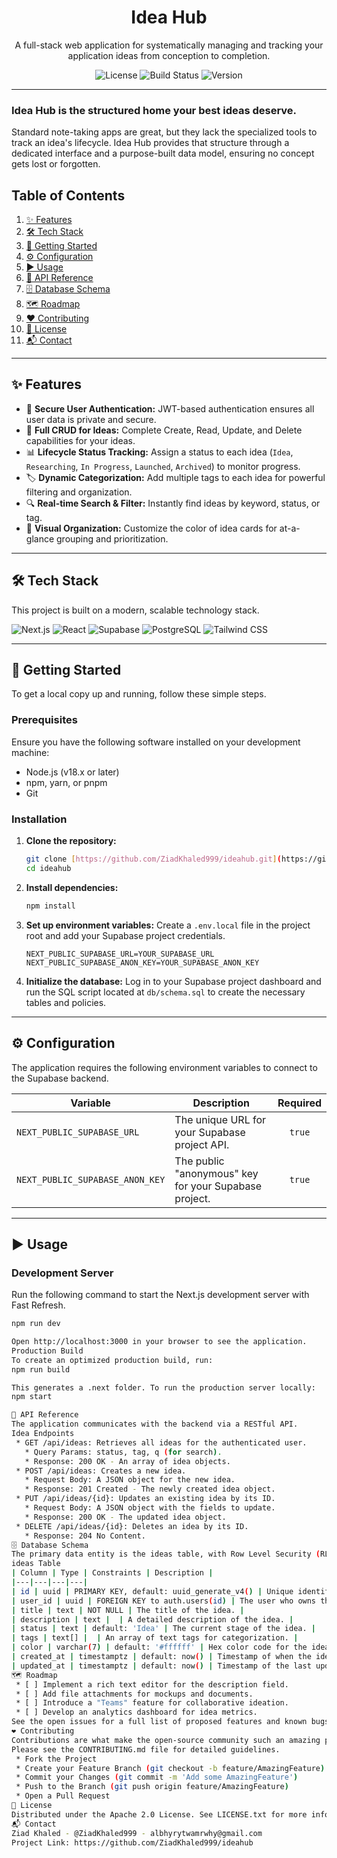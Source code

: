 
<div align="center">

# Idea Hub

A full-stack web application for systematically managing and tracking your application ideas from conception to completion.

<div>
    <img src="https://img.shields.io/badge/license-Apache-blue.svg?style=for-the-badge" alt="License">
    <img src="https://img.shields.io/badge/build-passing-brightgreen.svg?style=for-the-badge" alt="Build Status">
    <img src="https://img.shields.io/badge/version-1.0.0-informational.svg?style=for-the-badge" alt="Version">
</div>

</div>

---

### **Idea Hub is the structured home your best ideas deserve.**
Standard note-taking apps are great, but they lack the specialized tools to track an idea's lifecycle. Idea Hub provides that structure through a dedicated interface and a purpose-built data model, ensuring no concept gets lost or forgotten.

## Table of Contents
1.  [✨ Features](#-features)
2.  [🛠️ Tech Stack](#️-tech-stack)
3.  [🚀 Getting Started](#-getting-started)
4.  [⚙️ Configuration](#️-configuration)
5.  [▶️ Usage](#️-usage)
6.  [📄 API Reference](#-api-reference)
7.  [🗄️ Database Schema](#️-database-schema)
8.  [🗺️ Roadmap](#️-roadmap)
9.  [❤️ Contributing](#️-contributing)
10. [📜 License](#-license)
11. [📬 Contact](#-contact)

---

## ✨ Features

* 🔐 **Secure User Authentication:** JWT-based authentication ensures all user data is private and secure.
* 📝 **Full CRUD for Ideas:** Complete Create, Read, Update, and Delete capabilities for your ideas.
* 📊 **Lifecycle Status Tracking:** Assign a status to each idea (`Idea`, `Researching`, `In Progress`, `Launched`, `Archived`) to monitor progress.
* 🏷️ **Dynamic Categorization:** Add multiple tags to each idea for powerful filtering and organization.
* 🔍 **Real-time Search & Filter:** Instantly find ideas by keyword, status, or tag.
* 🎨 **Visual Organization:** Customize the color of idea cards for at-a-glance grouping and prioritization.

---

## 🛠️ Tech Stack

This project is built on a modern, scalable technology stack.

![Next.js](https://img.shields.io/badge/Next.js-000000?style=for-the-badge&logo=nextdotjs&logoColor=white)
![React](https://img.shields.io/badge/React-20232A?style=for-the-badge&logo=react&logoColor=61DAFB)
![Supabase](https://img.shields.io/badge/Supabase-3ECF8E?style=for-the-badge&logo=supabase&logoColor=white)
![PostgreSQL](https://img.shields.io/badge/PostgreSQL-316192?style=for-the-badge&logo=postgresql&logoColor=white)
![Tailwind CSS](https://img.shields.io/badge/Tailwind_CSS-38B2AC?style=for-the-badge&logo=tailwind-css&logoColor=white)

---

## 🚀 Getting Started

To get a local copy up and running, follow these simple steps.

### Prerequisites

Ensure you have the following software installed on your development machine:
* Node.js (v18.x or later)
* npm, yarn, or pnpm
* Git

### Installation

1.  **Clone the repository:**
    ```sh
    git clone [https://github.com/ZiadKhaled999/ideahub.git](https://github.com/ZiadKhaled999/ideahub.git)
    cd ideahub
    ```
2.  **Install dependencies:**
    ```sh
    npm install
    ```
3.  **Set up environment variables:**
    Create a `.env.local` file in the project root and add your Supabase project credentials.
    ```env
    NEXT_PUBLIC_SUPABASE_URL=YOUR_SUPABASE_URL
    NEXT_PUBLIC_SUPABASE_ANON_KEY=YOUR_SUPABASE_ANON_KEY
    ```
4.  **Initialize the database:**
    Log in to your Supabase project dashboard and run the SQL script located at `db/schema.sql` to create the necessary tables and policies.

---

## ⚙️ Configuration

The application requires the following environment variables to connect to the Supabase backend.

| Variable                      | Description                                           | Required |
| ----------------------------- | ----------------------------------------------------- | :------: |
| `NEXT_PUBLIC_SUPABASE_URL`    | The unique URL for your Supabase project API.         |  `true`  |
| `NEXT_PUBLIC_SUPABASE_ANON_KEY` | The public "anonymous" key for your Supabase project. |  `true`  |

---

## ▶️ Usage

### Development Server

Run the following command to start the Next.js development server with Fast Refresh.
```sh
npm run dev

Open http://localhost:3000 in your browser to see the application.
Production Build
To create an optimized production build, run:
npm run build

This generates a .next folder. To run the production server locally:
npm start

📄 API Reference
The application communicates with the backend via a RESTful API.
Idea Endpoints
 * GET /api/ideas: Retrieves all ideas for the authenticated user.
   * Query Params: status, tag, q (for search).
   * Response: 200 OK - An array of idea objects.
 * POST /api/ideas: Creates a new idea.
   * Request Body: A JSON object for the new idea.
   * Response: 201 Created - The newly created idea object.
 * PUT /api/ideas/{id}: Updates an existing idea by its ID.
   * Request Body: A JSON object with the fields to update.
   * Response: 200 OK - The updated idea object.
 * DELETE /api/ideas/{id}: Deletes an idea by its ID.
   * Response: 204 No Content.
🗄️ Database Schema
The primary data entity is the ideas table, with Row Level Security (RLS) enabled to ensure users can only access their own data.
ideas Table
| Column | Type | Constraints | Description |
|---|---|---|---|
| id | uuid | PRIMARY KEY, default: uuid_generate_v4() | Unique identifier for the idea. |
| user_id | uuid | FOREIGN KEY to auth.users(id) | The user who owns the idea. |
| title | text | NOT NULL | The title of the idea. |
| description | text |  | A detailed description of the idea. |
| status | text | default: 'Idea' | The current stage of the idea. |
| tags | text[] |  | An array of text tags for categorization. |
| color | varchar(7) | default: '#ffffff' | Hex color code for the idea card. |
| created_at | timestamptz | default: now() | Timestamp of when the idea was created. |
| updated_at | timestamptz | default: now() | Timestamp of the last update. |
🗺️ Roadmap
 * [ ] Implement a rich text editor for the description field.
 * [ ] Add file attachments for mockups and documents.
 * [ ] Introduce a "Teams" feature for collaborative ideation.
 * [ ] Develop an analytics dashboard for idea metrics.
See the open issues for a full list of proposed features and known bugs.
❤️ Contributing
Contributions are what make the open-source community such an amazing place to learn, inspire, and create. Any contributions you make are greatly appreciated.
Please see the CONTRIBUTING.md file for detailed guidelines.
 * Fork the Project
 * Create your Feature Branch (git checkout -b feature/AmazingFeature)
 * Commit your Changes (git commit -m 'Add some AmazingFeature')
 * Push to the Branch (git push origin feature/AmazingFeature)
 * Open a Pull Request
📜 License
Distributed under the Apache 2.0 License. See LICENSE.txt for more information.
📬 Contact
Ziad Khaled - @ZiadKhaled999 - albhyrytwamrwhy@gmail.com
Project Link: https://github.com/ZiadKhaled999/ideahub
